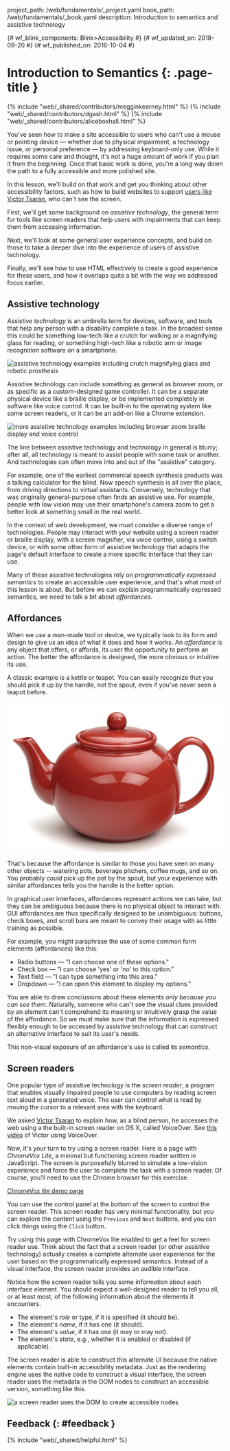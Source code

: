project_path: /web/fundamentals/_project.yaml
book_path: /web/fundamentals/_book.yaml
description: Introduction to semantics and assistive technology


{# wf_blink_components: Blink>Accessibility #}
{# wf_updated_on: 2018-09-20 #}
{# wf_published_on: 2016-10-04 #}

# Introduction to Semantics {: .page-title }

{% include "web/_shared/contributors/megginkearney.html" %}
{% include "web/_shared/contributors/dgash.html" %}
{% include "web/_shared/contributors/aliceboxhall.html" %}



You've seen how to make a site accessible to users who can't use a mouse or
pointing device &mdash; whether due to physical impairment, a technology issue,
or personal preference &mdash; by addressing keyboard-only use. While it
requires some care and thought, it's not a huge amount of work if you plan it
from the beginning. Once that basic work is done, you're a long way down the
path to a fully accessible and more polished site.

In this lesson, we'll build on that work and get you thinking about other
accessibility factors, such as how to build websites to support [users like
Victor Tsaran](/web/fundamentals/accessibility/#understanding-users-diversity),
who can't see the screen.

First, we'll get some background on *assistive technology*, the general term for
tools like screen readers that help  users with impairments that can keep them
from accessing information.

Next, we'll look at some general user experience concepts, and build on those to
take a deeper dive into the experience of users of assistive technology.

Finally, we'll see how to use HTML effectively to create a good experience for
these users, and how it overlaps quite a bit with the way we addressed focus
earlier.

## Assistive technology

*Assistive technology* is an umbrella term for devices, software, and tools that
help any person with a disability complete a task. In the broadest sense this
could be something low-tech like a crutch for walking or a magnifying glass for
reading, or something high-tech like a robotic arm or image recognition software
on a smartphone.

![assistive technology examples including crutch magnifying glass and robotic
prosthesis](imgs/assistive-tech1.png)

Assistive technology can include something as general as browser zoom, or as
specific as a custom-designed game controller. It can be a separate physical
device like a braille display, or be implemented completely in software like
voice control. It can be built-in to the operating system like some screen
readers, or it can be an add-on like a Chrome extension.

![more assistive technology examples including browser zoom braille display and
voice control](imgs/assistive-tech2.png)

The line between assistive technology and technology in general is blurry; after
all, all technology is meant to assist people with some task or another. And
technologies can often move into and out of the "assistive" category.

For example, one of the earliest commercial speech synthesis products was a
talking calculator for the blind. Now speech synthesis is all over the place,
from driving directions to virtual assistants. Conversely, technology that was
originally general-purpose often finds an assistive use. For example, people
with low vision may use their smartphone's camera zoom to get a better look at
something small in the real world.

In the context of web development, we must consider a diverse range of
technologies. People may interact with your website using a screen reader or
braille display, with a screen magnifier, via voice control, using a switch
device, or with some other form of assistive technology that adapts the page's
default interface to create a more specific interface that they can use.

Many of these assistive technologies rely on *programmatically expressed
semantics* to create an accessible user experience, and that's what most of this
lesson is about. But before we can explain programmatically expressed semantics,
we need to talk a bit about *affordances*.

## Affordances

When we use a man-made tool or device, we typically look to its form and design
to give us an idea of what it does and how it works. An *affordance* is any
object that offers, or affords, its user the opportunity to perform an action.
The better the affordance is designed, the more obvious or intuitive its use.

A classic example is a kettle or teapot. You can easily recognize that you
should pick it up by the handle, not the spout, even if you've never seen a
teapot before.

![a teapot with handle and spout](imgs/teapot.png)

That's because the affordance is similar to those you have seen on many other
objects -- watering pots, beverage pitchers, coffee mugs, and so on. You
probably *could* pick up the pot by the spout, but your experience with similar
affordances tells you the handle is the better option.

In graphical user interfaces, affordances represent actions we can take, but
they can be ambiguous because there is no physical object to interact with. GUI
affordances are thus specifically designed to be unambiguous: buttons, check
boxes, and scroll bars are meant to convey their usage with as little training
as possible.

For example, you might paraphrase the use of some common form elements
(affordances) like this:

 - Radio buttons &mdash; "I can choose one of these options."
 - Check box &mdash; "I can choose 'yes' or 'no' to this option."
 - Text field &mdash; "I can type something into this area."
 - Dropdown &mdash; "I can open this element to display my options."

You are able to draw conclusions about these elements *only because you can see
them*. Naturally, someone who can't see the visual clues provided by an element
can't comprehend its meaning or intuitively grasp the value of the affordance.
So we must make sure that the information is expressed flexibly enough to be
accessed by assistive technology that can construct an alternative interface to
suit its user's needs.

This non-visual exposure of an affordance's use is called its *semantics*.

## Screen readers

One popular type of assistive technology is the *screen reader*, a program that
enables visually impaired people to use computers by reading screen text aloud
in a generated voice. The user can control what is read by moving the cursor to
a relevant area with the keyboard.

We asked [Victor
Tsaran](/web/fundamentals/accessibility/#understanding-users-diversity)
to explain how, as a blind person, he accesses the web using a the built-in
screen reader on OS X, called VoiceOver. See [this
video](https://www.youtube.com/watch?v=QW_dUs9D1oQ) of Victor using VoiceOver.

Now, it's your turn to try using a screen reader. Here is a page with *ChromeVox
Lite*, a minimal but functioning screen reader written in JavaScript. The screen
is purposefully blurred to simulate a low-vision experience and force the user
to complete the task with a screen reader. Of course, you'll need to use the
Chrome browser for this exercise.

[ChromeVox lite demo page](http://udacity.github.io/ud891/lesson3-semantics-built-in/02-chromevox-lite/)

You can use the control panel at the bottom of the screen to control the screen
reader. This screen reader has very minimal functionality, but you can explore
the content using the `Previous` and `Next` buttons, and you can click things
using the `Click` button.

Try using this page with ChromeVox lite enabled to get a feel for screen reader
use. Think about the fact that a screen reader (or other assistive technology)
actually creates a complete alternate user experience for the user based on the
programmatically expressed semantics. Instead of a visual interface, the screen
reader provides an audible interface.

Notice how the screen reader tells you some information about each interface
element. You should expect a well-designed reader to tell you all, or at least
most, of the following information about the elements it encounters.

 - The element's *role* or type, if it is specified (it should be).
 - The element's *name*, if it has one (it should).
 - The element's *value*, if it has one (it may or may not).
 - The element's *state*, e.g., whether it is enabled or disabled (if
   applicable).

The screen reader is able to construct this alternate UI because the native
elements contain built-in accessibility metadata. Just as the rendering engine
uses the native code to construct a visual interface, the screen reader uses the
metadata in the DOM nodes to construct an accessible version, something like
this.

![a screen reader uses the DOM to create accessible
nodes](imgs/nativecodetoacc.png)

## Feedback {: #feedback }

{% include "web/_shared/helpful.html" %}
